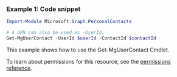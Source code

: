 ### Example 1: Code snippet

```powershellImport-Module Microsoft.Graph.PersonalContacts

# A UPN can also be used as -UserId.
Get-MgUserContact -UserId $userId -ContactId $contactId
```
This example shows how to use the Get-MgUserContact Cmdlet.
To learn about permissions for this resource, see the [permissions reference](/graph/permissions-reference).

